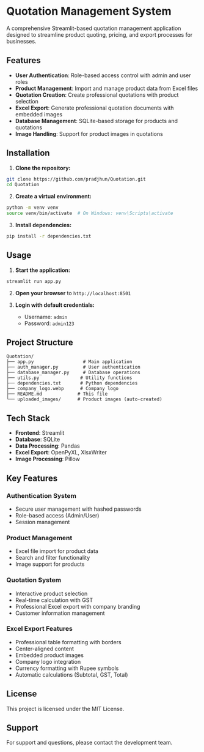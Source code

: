 # Quotation Management System

A comprehensive Streamlit-based quotation management application designed to streamline product quoting, pricing, and export processes for businesses.

## Features

- **User Authentication**: Role-based access control with admin and user roles
- **Product Management**: Import and manage product data from Excel files
- **Quotation Creation**: Create professional quotations with product selection
- **Excel Export**: Generate professional quotation documents with embedded images
- **Database Management**: SQLite-based storage for products and quotations
- **Image Handling**: Support for product images in quotations

## Installation

1. **Clone the repository:**
```bash
git clone https://github.com/pradjhun/Quotation.git
cd Quotation
```

2. **Create a virtual environment:**
```bash
python -m venv venv
source venv/bin/activate  # On Windows: venv\Scripts\activate
```

3. **Install dependencies:**
```bash
pip install -r dependencies.txt
```

## Usage

1. **Start the application:**
```bash
streamlit run app.py
```

2. **Open your browser** to `http://localhost:8501`

3. **Login with default credentials:**
   - Username: `admin`
   - Password: `admin123`

## Project Structure

```
Quotation/
├── app.py                  # Main application
├── auth_manager.py         # User authentication
├── database_manager.py     # Database operations
├── utils.py               # Utility functions
├── dependencies.txt       # Python dependencies
├── company_logo.webp      # Company logo
├── README.md             # This file
└── uploaded_images/      # Product images (auto-created)
```

## Tech Stack

- **Frontend**: Streamlit
- **Database**: SQLite
- **Data Processing**: Pandas
- **Excel Export**: OpenPyXL, XlsxWriter
- **Image Processing**: Pillow

## Key Features

### Authentication System
- Secure user management with hashed passwords
- Role-based access (Admin/User)
- Session management

### Product Management
- Excel file import for product data
- Search and filter functionality
- Image support for products

### Quotation System
- Interactive product selection
- Real-time calculation with GST
- Professional Excel export with company branding
- Customer information management

### Excel Export Features
- Professional table formatting with borders
- Center-aligned content
- Embedded product images
- Company logo integration
- Currency formatting with Rupee symbols
- Automatic calculations (Subtotal, GST, Total)

## License

This project is licensed under the MIT License.

## Support

For support and questions, please contact the development team.